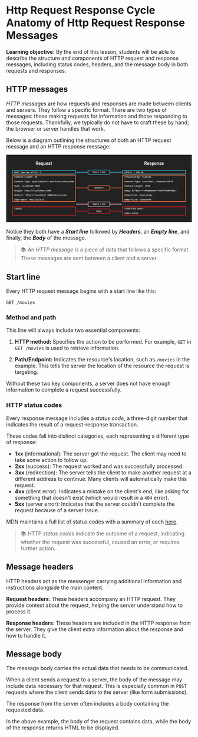 <h1>
  <span class="headline">Http Request Response Cycle</span>
  <span class="subhead">Anatomy of Http Request Response Messages</span>
</h1>

**Learning objective:** By the end of this lesson, students will be able to describe the structure and components of HTTP request and response messages, including status codes, headers, and the message body in both requests and responses.

## HTTP messages

*HTTP messages* are how requests and responses are made between clients and servers. They follow a specific format. There are two types of messages: those making requests for information and those responding to those requests. Thankfully, we typically do not have to craft these by hand; the browser or server handles that work.

Below is a diagram outlining the structures of both an HTTP request message and an HTTP response message:

![Request-Response Message Anatomy](./assets/http-req-res-msg-anatomy.png)

Notice they both have a ***Start line*** followed by ***Headers***, an ***Empty line***, and finally, the ***Body*** of the message.

> 📚 An *HTTP message* is a piece of data that follows a specific format. These messages are sent between a client and a server.

## Start line

Every HTTP request message begins with a start line like this:

```plaintext
GET /movies
```

### Method and path

This line will always include two essential components:

1. **HTTP method:** Specifies the action to be performed. For example, `GET` in `GET /movies` is used to retrieve information.

2. **Path/Endpoint:** Indicates the resource's location, such as `/movies` in the example. This tells the server the location of the resource the request is targeting.

Without these two key components, a server does not have enough information to complete a request successfully.

### HTTP status codes

Every response message includes a *status code*, a three-digit number that indicates the result of a request-response transaction.

These codes fall into distinct categories, each representing a different type of response:

- **1xx** (informational): The server got the request. The client may need to take some action to follow up.
- **2xx** (success): The request worked and was successfully processed.
- **3xx** (redirection): The server tells the client to make another request at a different address to continue. Many clients will automatically make this request.
- **4xx** (client error): Indicates a mistake on the client's end, like asking for something that doesn't exist (which would result in a `404` error).
- **5xx** (server error): Indicates that the server couldn't complete the request because of a server issue.

MDN maintains a full list of status codes with a summary of each [here](https://developer.mozilla.org/en-US/docs/Web/HTTP/Status).

> 📚 HTTP *status codes* indicate the outcome of a request, indicating whether the request was successful, caused an error, or requires further action.

## Message headers

HTTP headers act as the messenger carrying additional information and instructions alongside the main content.

**Request headers**: These headers accompany an HTTP request. They provide context about the request, helping the server understand how to process it.

**Response headers**: These headers are included in the HTTP response from the server. They give the client extra information about the response and how to handle it.

## Message body

The message body carries the actual data that needs to be communicated.

When a client sends a request to a server, the body of the message may include data necessary for that request. This is especially common in `POST` requests where the client sends data to the server (like form submissions).

The response from the server often includes a body containing the requested data.

In the above example, the body of the request contains data, while the body of the response returns HTML to be displayed.
